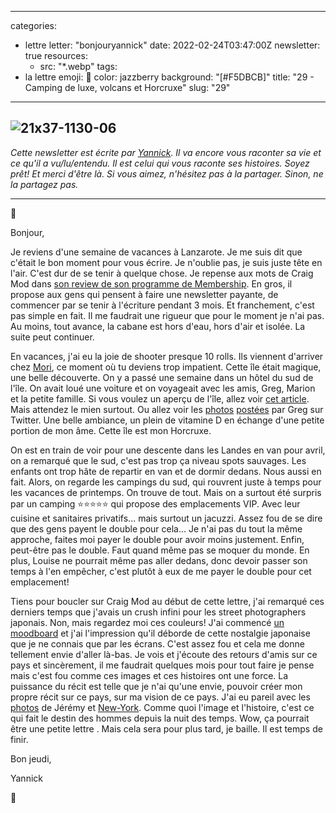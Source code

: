 
---
categories:
- lettre
letter: "bonjouryannick"
date: 2022-02-24T03:47:00Z
newsletter: true
resources:
  - src: "*.webp"
tags:
- la lettre
emoji: 💌
color: jazzberry
background: "[#F5DBCB]"
title: "29 - Camping de luxe, volcans et Horcruxe"
slug: "29"
---
![21x37-1130-06](21x37-1130-06.jpg)
​​
---

_Cette newsletter est écrite par [Yannick](https://yannickschutz.com/now). Il va encore vous raconter sa vie et ce qu'il a vu/lu/entendu. Il est celui qui vous raconte ses histoires. Soyez prêt! Et merci d'être là. Si vous aimez, n'hésitez pas à la partager. Sinon, ne la partagez pas._

---

👋

Bonjour,

Je reviens d'une semaine de vacances à Lanzarote. Je me suis dit que c'était le bon moment pour vous écrire. Je n'oublie pas, je suis juste tête en l'air. C'est dur de se tenir à quelque chose. Je repense aux mots de Craig Mod dans [son review de son programme de Membership](https://craigmod.com/essays/memberships_work/). En gros, il propose aux gens qui pensent à faire une newsletter payante, de commencer par se tenir à l'écriture pendant 3 mois. Et franchement, c'est pas simple en fait. Il me faudrait une rigueur que pour le moment je n'ai pas. Au moins, tout avance, la cabane est hors d'eau, hors d'air et isolée. La suite peut continuer.

En vacances, j'ai eu la joie de shooter presque 10 rolls. Ils viennent d'arriver chez [Mori](https://morifilmlab.com), ce moment où tu deviens trop impatient. Cette île était magique, une belle découverte. On y a passé une semaine dans un hôtel du sud de l'île. On avait loué une voiture et on voyageait avec les amis, Greg, Marion et la petite famille. Si vous voulez un aperçu de l'île, allez voir [cet article](https://liliinwonderland.fr/voyage-lanzarote-que-voir-que-faire-sur-lile-aux-volcans/). Mais attendez le mien surtout. Ou allez voir les [photos](https://twitter.com/gregmignard/status/1495842664956190728) [postées](https://twitter.com/gregmignard/status/1495405639203446790) par Greg sur Twitter. Une belle ambiance, un plein de vitamine D en échange d'une petite portion de mon âme. Cette île est mon Horcruxe.

On est en train de voir pour une descente dans les Landes en van pour avril, on a remarqué que le sud, c'est pas trop ça niveau spots sauvages. Les enfants ont trop hâte de repartir en van et de dormir dedans. Nous aussi en fait. Alors, on regarde les campings du sud, qui rouvrent juste à temps pour les vacances de printemps. On trouve de tout. Mais on a surtout été surpris par un camping ⭐️⭐️⭐️⭐️⭐️ qui propose des emplacements VIP. Avec leur cuisine et sanitaires privatifs... mais surtout un jacuzzi. Assez fou de se dire que des gens payent le double pour cela... Je n'ai pas du tout la même approche, faites moi payer le double pour avoir moins justement. Enfin, peut-être pas le double. Faut quand même pas se moquer du monde. En plus, Louise ne pourrait même pas aller dedans, donc devoir passer son temps à l'en empêcher, c'est plutôt à eux de me payer le double pour cet emplacement!

Tiens pour boucler sur Craig Mod au début de cette lettre, j'ai remarqué ces derniers temps que j'avais un crush infini pour les street photographers japonais. Non, mais regardez moi ces couleurs! J'ai commencé [un moodboard](https://kinopio.club/moodboard-QVYh20AQeyvEA3CS3l2TB) et j'ai l'impression qu'il déborde de cette nostalgie japonaise que je ne connais que par les écrans. C'est assez fou et cela me donne tellement envie d'aller là-bas. Je vois et j'écoute des retours d'amis sur ce pays et sincèrement, il me faudrait quelques mois pour tout faire je pense mais c'est fou comme ces images et ces histoires ont une force. La puissance du récit est telle que je n'ai qu'une envie, pouvoir créer mon propre récit sur ce pays, sur ma vision de ce pays. J'ai eu pareil avec les [photos](https://www.instagram.com/p/CZujtifA5Tf/) de Jérémy et [New-York](https://www.instagram.com/p/CZ7cp33sWrC/). Comme quoi l'image et l'histoire, c'est ce qui fait le destin des hommes depuis la nuit des temps. Wow, ça pourrait être une petite lettre . Mais cela sera pour plus tard, je baille. Il est temps de finir.

Bon jeudi,

Yannick

💌

